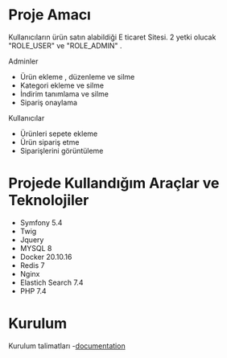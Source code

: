 # Proje Amacı
  Kullanıcıların ürün satın alabildiği E ticaret Sitesi. 2 yetki olucak "ROLE_USER" ve "ROLE_ADMIN" .
  
Adminler

 - Ürün ekleme , düzenleme ve silme
 - Kategori ekleme ve silme
 - İndirim tanımlama ve silme
 - Sipariş onaylama
 
 Kullanıcılar
 
 - Ürünleri sepete ekleme 
 - Ürün sipariş etme
 - Siparişlerini görüntüleme
 
 # Projede Kullandığım Araçlar ve Teknolojiler
 
 - Symfony 5.4
 - Twig
 - Jquery
 - MYSQL 8
 - Docker 20.10.16
 - Redis 7
 - Nginx
 - Elastich Search 7.4
 - PHP 7.4

# Kurulum

Kurulum talimatları -[documentation](https://github.com/umut-ramazan/docker-en-uygun/tree/main/docs)


 
